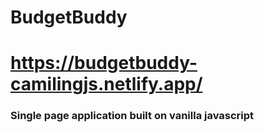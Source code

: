 # BudgetBuddy
# https://budgetbuddy-camilingjs.netlify.app/
### Single page application built on vanilla javascript

